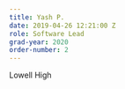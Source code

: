 ```yaml
---
title: Yash P.
date: 2019-04-26 12:21:00 Z
role: Software Lead
grad-year: 2020
order-number: 2
---
```


Lowell High